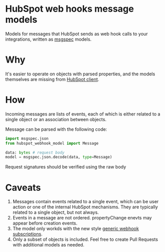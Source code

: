 # HubSpot web hooks message models

Models for messages that HubSpot sends as web hook calls to your integrations, written as [msgspec](https://jcristharif.com/msgspec/) models.

# Why

It's easier to operate on objects with parsed properties, and the models themselves are missing from [HubSpot client](https://pypi.org/project/hubspot-api-client/).

# How

Incoming messages are lists of events, each of which is either related to a single object or an association between objects.

Message can be parsed with the following code:

```python
import msgspec.json
from hubspot_webhook_model import Message

data: bytes # request body
model = msgspec.json.decode(data, type=Message)
```

Request signatures should be verified using the raw body

# Caveats

1. Messages contain events related to a single event, which can be user action or one of the internal HubSpot mechanisms. They are typically related to a single object, but not always.
2. Events in a message are not ordered. propertyChange enevts may appear before creation events.
3. The model only workds with the new style [generic webhook subscriptions](https://developers.hubspot.com/docs/guides/apps/public-apps/create-generic-webhook-subscriptions).
4. Only a subset of objects is included. Feel free to create Pull Requests with additional models as needed.
